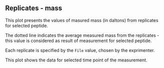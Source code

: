 

## Replicates - mass

This plot presents the values of masured mass (in daltons) from replicates for selected peptide.

The dotted line indicates the average measured mass from the replicates - this value is considered as result of measurement for selected peptide.

Each replicate is specified by the `File` value, chosen by the exprimenter. 

This plot shows the data for selected time point of the measurement. 

